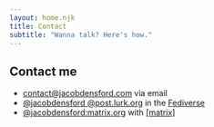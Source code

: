 ```yaml
---
layout: home.njk
title: Contact
subtitle: "Wanna talk? Here's how."
---
```


<section>

## Contact me

- [contact@jacobdensford.com](mailto:contact@jacobdensford.com) via email
- [@jacobdensford @post.lurk.org](https://post.lurk.org/@jacobdensford) in the [Fediverse](https://en.wikipedia.org/wiki/Fediverse)
- [@jacobdensford:matrix.org](https://matrix.to/#/@jacobdensford:matrix.org) with [[matrix]](https://matrix.org/)

</section>
